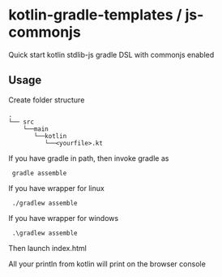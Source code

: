 # kotlin-gradle-templates / js-commonjs
Quick start kotlin stdlib-js gradle DSL with commonjs enabled

## Usage
Create folder structure

    .
    └── src
        └──main
           └──kotlin
              └──<yourfile>.kt

If you have gradle in path, then invoke gradle as

     gradle assemble

If you have wrapper for linux

     ./gradlew assemble

If you have wrapper for windows

     .\gradlew assemble
     
Then launch index.html
 
All your println from kotlin will print on the browser console